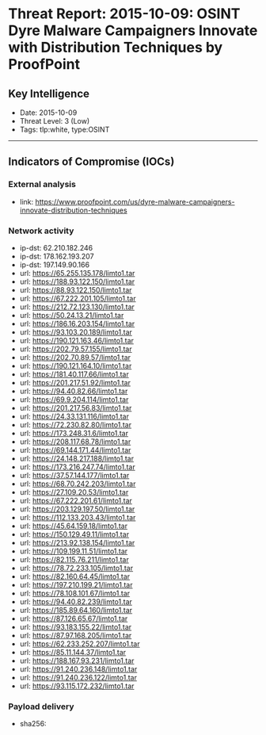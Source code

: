 # Threat Report: 2015-10-09: OSINT Dyre Malware Campaigners Innovate with Distribution Techniques by ProofPoint


## Key Intelligence
* Date: 2015-10-09
* Threat Level: 3 (Low)
* Tags: tlp:white, type:OSINT

---

## Indicators of Compromise (IOCs)
### External analysis
* link: https://www.proofpoint.com/us/dyre-malware-campaigners-innovate-distribution-techniques

### Network activity
* ip-dst: 62.210.182.246
* ip-dst: 178.162.193.207
* ip-dst: 197.149.90.166
* url: https://65.255.135.178/limto1.tar
* url: https://188.93.122.150/limto1.tar
* url: https://88.93.122.150/limto1.tar
* url: https://67.222.201.105/limto1.tar
* url: https://212.72.123.130/limto1.tar
* url: https://50.24.13.21/limto1.tar
* url: https://186.16.203.154/limto1.tar
* url: https://93.103.20.189/limto1.tar
* url: https://190.121.163.46/limto1.tar
* url: https://202.79.57.155/limto1.tar
* url: https://202.70.89.57/limto1.tar
* url: https://190.121.164.10/limto1.tar
* url: https://181.40.117.66/limto1.tar
* url: https://201.217.51.92/limto1.tar
* url: https://94.40.82.66/limto1.tar
* url: https://69.9.204.114/limto1.tar
* url: https://201.217.56.83/limto1.tar
* url: https://24.33.131.116/limto1.tar
* url: https://72.230.82.80/limto1.tar
* url: https://173.248.31.6/limto1.tar
* url: https://208.117.68.78/limto1.tar
* url: https://69.144.171.44/limto1.tar
* url: https://24.148.217.188/limto1.tar
* url: https://173.216.247.74/limto1.tar
* url: https://37.57.144.177/limto1.tar
* url: https://68.70.242.203/limto1.tar
* url: https://27.109.20.53/limto1.tar
* url: https://67.222.201.61/limto1.tar
* url: https://203.129.197.50/limto1.tar
* url: https://112.133.203.43/limto1.tar
* url: https://45.64.159.18/limto1.tar
* url: https://150.129.49.11/limto1.tar
* url: https://213.92.138.154/limto1.tar
* url: https://109.199.11.51/limto1.tar
* url: https://82.115.76.211/limto1.tar
* url: https://78.72.233.105/limto1.tar
* url: https://82.160.64.45/limto1.tar
* url: https://197.210.199.21/limto1.tar
* url: https://78.108.101.67/limto1.tar
* url: https://94.40.82.239/limto1.tar
* url: https://185.89.64.160/limto1.tar
* url: https://87.126.65.67/limto1.tar
* url: https://93.183.155.22/limto1.tar
* url: https://87.97.168.205/limto1.tar
* url: https://62.233.252.207/limto1.tar
* url: https://85.11.144.37/limto1.tar
* url: https://188.167.93.231/limto1.tar
* url: https://91.240.236.148/limto1.tar
* url: https://91.240.236.122/limto1.tar
* url: https://93.115.172.232/limto1.tar

### Payload delivery
* sha256: <sha256>
